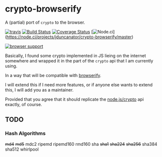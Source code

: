 # crypto-browserify

A (partial) port of `crypto` to the browser.


[![travis](https://secure.travis-ci.org/jduncanator/crypto-browserify.png?branch=master)](https://travis-ci.org/jduncanator/crypto-browserify) [![Build Status](https://drone.io/github.com/jduncanator/crypto-browserify/status.png)](https://drone.io/github.com/jduncanator/crypto-browserify/latest) [![Coverage Status](https://coveralls.io/repos/jduncanator/crypto-browserify/badge.png)](https://coveralls.io/r/jduncanator/crypto-browserify) [![Node.ci](https://node.ci/report/jduncanator/crypto-browserify/master.png)]
(https://node.ci/projects/jduncanator/crypto-browserify/master)

[![browser support](http://ci.testling.com/jduncanator/crypto-browserify.png)](http://ci.testling.com/jduncanator/crypto-browserify)


Basically, I found some crypto implemented in JS lieing on the internet somewhere
and wrapped it in the part of the `crypto` api that I am currently using.

In a way that will be compatible with [browserify](https://github.com/substack/node-browserify/).

I will extend this if I need more features, or if anyone else wants to extend this,
I will add you as a maintainer.

Provided that you agree that it should replicate the [node.js/crypto](http://nodejs.org/api/crypto.html) api exactly, of course.

## TODO

### Hash Algorithms

  ~~md4~~
  ~~md5~~
  mdc2
  ripemd
  ripemd160
  rmd160
  sha
  ~~sha1~~
  ~~sha224~~
  ~~sha256~~
  sha384
  sha512
  whirlpool
